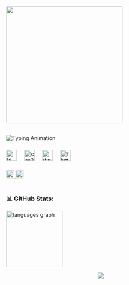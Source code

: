<div align="left">
  <img height="310" src="https://scontent.fzyl2-2.fna.fbcdn.net/v/t39.30808-6/448348384_466931602612224_3469113239170381172_n.png?_nc_cat=110&ccb=1-7&_nc_sid=5f2048&_nc_eui2=AeFAr1gFoeMZdNnGPV8Z6h3yfCuMVSFCYG98K4xVIUJgbzXfsWrFakkbp3jA8qAekCMimB-3jTUglUazo9LVyrfL&_nc_ohc=ACkMZxkXzA4Q7kNvgFdo9U4&_nc_ht=scontent.fzyl2-2.fna&oh=00_AYDnhnLovqvB27xJvHqfXUiOGGw5nl0abrwPXO1ellaOAw&oe=6670EC57"  />
</div> </br>

<p align="left">
  <img src="https://readme-typing-svg.demolab.com?font=Fira+Code&pause=1000&width=435&lines=🌱 I’m currently learning Flutter." alt="Typing Animation">
</p>

###

<div align="left">
  <img src="https://cdn.jsdelivr.net/gh/devicons/devicon/icons/html5/html5-plain-wordmark.svg" height="28" alt="html5 logo"  />
  <img width="12" />
  <img src="https://cdn.jsdelivr.net/gh/devicons/devicon/icons/css3/css3-plain-wordmark.svg" height="28" alt="css3 logo"  />
  <img width="12" />
  <img src="https://skillicons.dev/icons?i=dart" height="28" alt="dart logo"  />
  <img width="12" />
  <img src="https://cdn.simpleicons.org/flutter/02569B" height="28" alt="flutter logo"  />
</div>

###

<div align="left">
  <a href="https://www.facebook.com/ikramulhasantanvir/" target="_blank">
    <img src="https://img.shields.io/static/v1?message=Facebook&logo=facebook&label=&color=1877F2&logoColor=white&labelColor=&style=plastic" height="21" alt="facebook logo"  />
  </a>
  <a href="ikramulhasantanvir@gmail.com" target="_blank">
    <img src="https://img.shields.io/static/v1?message=Gmail&logo=gmail&label=&color=D14836&logoColor=white&labelColor=&style=plastic" height="21" alt="gmail logo"  />
  </a>
</div>
</br>

### 📊 GitHub Stats:
  <div align="left">
  <img src="https://github-readme-stats.vercel.app/api/top-langs?username=ikramulhasantanvir&locale=en&hide_title=false&layout=compact&card_width=320&langs_count=5&theme=dracula&hide_border=false" height="150" alt="languages graph"  />
</div>

<p align="center"><img src="https://github-readme-stats.vercel.app/api?username=ikramulhasantanvir&theme=dracula&hide_border=false&include_all_commits=true&count_private=false" /></br>

